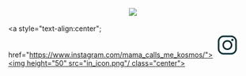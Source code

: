 <p align="center">
<img src="https://capsule-render.vercel.app/api?text=Hello,%20world!-nl-I'm%20Kos&animation=fadeIn&fontSize=40&Desc&descSize=20&type=waving&color=gradient&height=100"/>
</p>

<a style="text-align:center";
   href="https://www.instagram.com/mama_calls_me_kosmos/">
  <img height="50" src="IG_icon.png"/>
</a>
<a href="https://www.linkedin.com/in/konstantin-nogay/">
  <img height="50" src="in_icon.png"/ class="center">
</a>

<!-- ### Hey, I'm Kos, a beginning back-end developer from Kz.
My last job as an audit-company staff made me think of studying coding, and now I'm in here trying to eventually become some good developer to be able to make a change .. maybe, we'll see.
You can browse around my repositories all you like, have fun.
Have a good coding!

And now, ... wake up -->

<!--
**Kosmohs/Kosmohs** is a ✨ _special_ ✨ repository because its `README.md` (this file) appears on your GitHub profile.

Here are some ideas to get you started:

- 🔭 I’m currently working on ...
- 🌱 I’m currently learning ...
- 👯 I’m looking to collaborate on ...
- 🤔 I’m looking for help with ...
- 💬 Ask me about ...
- 📫 How to reach me: ...
- 😄 Pronouns: ...
- ⚡ Fun fact: ...
-->
